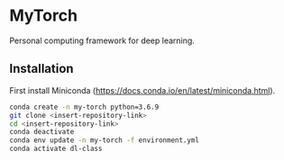 # MyTorch
Personal computing framework for deep learning. 

## Installation 
First install Miniconda (https://docs.conda.io/en/latest/miniconda.html).

```bash
conda create -n my-torch python=3.6.9
git clone <insert-repository-link>
cd <insert-repository-link>
conda deactivate
conda env update -n my-torch -f environment.yml
conda activate dl-class
```
